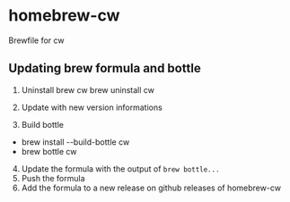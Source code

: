 # homebrew-cw
Brewfile for cw

## Updating brew formula and bottle
1. Uninstall brew cw
    brew uninstall cw
    
2. Update  with new version informations
3. Build bottle
  * brew install --build-bottle cw
  * brew bottle cw
    
4. Update the formula with the output of `brew bottle...` 
5. Push the formula
6. Add the formula to a new release on github releases of homebrew-cw